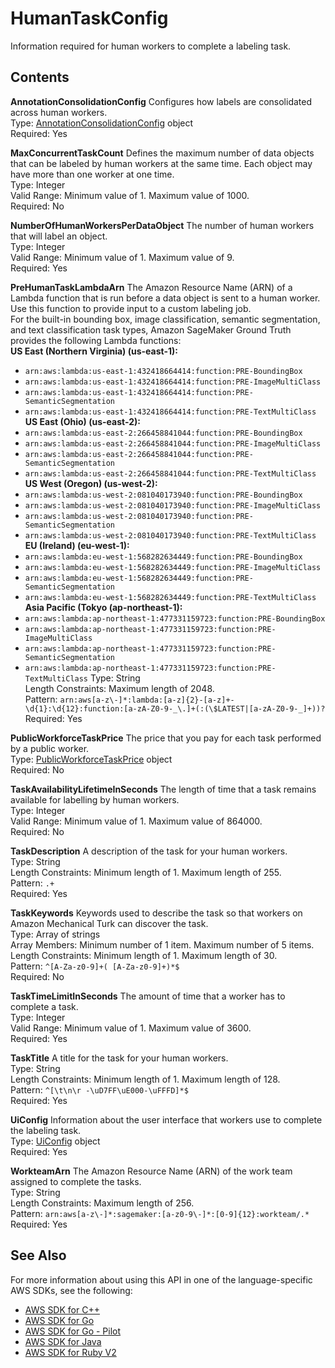 # HumanTaskConfig<a name="API_HumanTaskConfig"></a>

Information required for human workers to complete a labeling task\.

## Contents<a name="API_HumanTaskConfig_Contents"></a>

 **AnnotationConsolidationConfig**   <a name="SageMaker-Type-HumanTaskConfig-AnnotationConsolidationConfig"></a>
Configures how labels are consolidated across human workers\.  
Type: [AnnotationConsolidationConfig](API_AnnotationConsolidationConfig.md) object  
Required: Yes

 **MaxConcurrentTaskCount**   <a name="SageMaker-Type-HumanTaskConfig-MaxConcurrentTaskCount"></a>
Defines the maximum number of data objects that can be labeled by human workers at the same time\. Each object may have more than one worker at one time\.  
Type: Integer  
Valid Range: Minimum value of 1\. Maximum value of 1000\.  
Required: No

 **NumberOfHumanWorkersPerDataObject**   <a name="SageMaker-Type-HumanTaskConfig-NumberOfHumanWorkersPerDataObject"></a>
The number of human workers that will label an object\.   
Type: Integer  
Valid Range: Minimum value of 1\. Maximum value of 9\.  
Required: Yes

 **PreHumanTaskLambdaArn**   <a name="SageMaker-Type-HumanTaskConfig-PreHumanTaskLambdaArn"></a>
The Amazon Resource Name \(ARN\) of a Lambda function that is run before a data object is sent to a human worker\. Use this function to provide input to a custom labeling job\.  
For the built\-in bounding box, image classification, semantic segmentation, and text classification task types, Amazon SageMaker Ground Truth provides the following Lambda functions:  
 **US East \(Northern Virginia\) \(us\-east\-1\):**   
+  `arn:aws:lambda:us-east-1:432418664414:function:PRE-BoundingBox` 
+  `arn:aws:lambda:us-east-1:432418664414:function:PRE-ImageMultiClass` 
+  `arn:aws:lambda:us-east-1:432418664414:function:PRE-SemanticSegmentation` 
+  `arn:aws:lambda:us-east-1:432418664414:function:PRE-TextMultiClass` 
 **US East \(Ohio\) \(us\-east\-2\):**   
+  `arn:aws:lambda:us-east-2:266458841044:function:PRE-BoundingBox` 
+  `arn:aws:lambda:us-east-2:266458841044:function:PRE-ImageMultiClass` 
+  `arn:aws:lambda:us-east-2:266458841044:function:PRE-SemanticSegmentation` 
+  `arn:aws:lambda:us-east-2:266458841044:function:PRE-TextMultiClass` 
 **US West \(Oregon\) \(us\-west\-2\):**   
+  `arn:aws:lambda:us-west-2:081040173940:function:PRE-BoundingBox` 
+  `arn:aws:lambda:us-west-2:081040173940:function:PRE-ImageMultiClass` 
+  `arn:aws:lambda:us-west-2:081040173940:function:PRE-SemanticSegmentation` 
+  `arn:aws:lambda:us-west-2:081040173940:function:PRE-TextMultiClass` 
 **EU \(Ireland\) \(eu\-west\-1\):**   
+  `arn:aws:lambda:eu-west-1:568282634449:function:PRE-BoundingBox` 
+  `arn:aws:lambda:eu-west-1:568282634449:function:PRE-ImageMultiClass` 
+  `arn:aws:lambda:eu-west-1:568282634449:function:PRE-SemanticSegmentation` 
+  `arn:aws:lambda:eu-west-1:568282634449:function:PRE-TextMultiClass` 
 **Asia Pacific \(Tokyo \(ap\-northeast\-1\):**   
+  `arn:aws:lambda:ap-northeast-1:477331159723:function:PRE-BoundingBox` 
+  `arn:aws:lambda:ap-northeast-1:477331159723:function:PRE-ImageMultiClass` 
+  `arn:aws:lambda:ap-northeast-1:477331159723:function:PRE-SemanticSegmentation` 
+  `arn:aws:lambda:ap-northeast-1:477331159723:function:PRE-TextMultiClass` 
Type: String  
Length Constraints: Maximum length of 2048\.  
Pattern: `arn:aws[a-z\-]*:lambda:[a-z]{2}-[a-z]+-\d{1}:\d{12}:function:[a-zA-Z0-9-_\.]+(:(\$LATEST|[a-zA-Z0-9-_]+))?`   
Required: Yes

 **PublicWorkforceTaskPrice**   <a name="SageMaker-Type-HumanTaskConfig-PublicWorkforceTaskPrice"></a>
The price that you pay for each task performed by a public worker\.  
Type: [PublicWorkforceTaskPrice](API_PublicWorkforceTaskPrice.md) object  
Required: No

 **TaskAvailabilityLifetimeInSeconds**   <a name="SageMaker-Type-HumanTaskConfig-TaskAvailabilityLifetimeInSeconds"></a>
The length of time that a task remains available for labelling by human workers\.  
Type: Integer  
Valid Range: Minimum value of 1\. Maximum value of 864000\.  
Required: No

 **TaskDescription**   <a name="SageMaker-Type-HumanTaskConfig-TaskDescription"></a>
A description of the task for your human workers\.  
Type: String  
Length Constraints: Minimum length of 1\. Maximum length of 255\.  
Pattern: `.+`   
Required: Yes

 **TaskKeywords**   <a name="SageMaker-Type-HumanTaskConfig-TaskKeywords"></a>
Keywords used to describe the task so that workers on Amazon Mechanical Turk can discover the task\.  
Type: Array of strings  
Array Members: Minimum number of 1 item\. Maximum number of 5 items\.  
Length Constraints: Minimum length of 1\. Maximum length of 30\.  
Pattern: `^[A-Za-z0-9]+( [A-Za-z0-9]+)*$`   
Required: No

 **TaskTimeLimitInSeconds**   <a name="SageMaker-Type-HumanTaskConfig-TaskTimeLimitInSeconds"></a>
The amount of time that a worker has to complete a task\.  
Type: Integer  
Valid Range: Minimum value of 1\. Maximum value of 3600\.  
Required: Yes

 **TaskTitle**   <a name="SageMaker-Type-HumanTaskConfig-TaskTitle"></a>
A title for the task for your human workers\.  
Type: String  
Length Constraints: Minimum length of 1\. Maximum length of 128\.  
Pattern: `^[\t\n\r -\uD7FF\uE000-\uFFFD]*$`   
Required: Yes

 **UiConfig**   <a name="SageMaker-Type-HumanTaskConfig-UiConfig"></a>
Information about the user interface that workers use to complete the labeling task\.  
Type: [UiConfig](API_UiConfig.md) object  
Required: Yes

 **WorkteamArn**   <a name="SageMaker-Type-HumanTaskConfig-WorkteamArn"></a>
The Amazon Resource Name \(ARN\) of the work team assigned to complete the tasks\.  
Type: String  
Length Constraints: Maximum length of 256\.  
Pattern: `arn:aws[a-z\-]*:sagemaker:[a-z0-9\-]*:[0-9]{12}:workteam/.*`   
Required: Yes

## See Also<a name="API_HumanTaskConfig_SeeAlso"></a>

For more information about using this API in one of the language\-specific AWS SDKs, see the following:
+  [AWS SDK for C\+\+](https://docs.aws.amazon.com/goto/SdkForCpp/sagemaker-2017-07-24/HumanTaskConfig) 
+  [AWS SDK for Go](https://docs.aws.amazon.com/goto/SdkForGoV1/sagemaker-2017-07-24/HumanTaskConfig) 
+  [AWS SDK for Go \- Pilot](https://docs.aws.amazon.com/goto/SdkForGoPilot/sagemaker-2017-07-24/HumanTaskConfig) 
+  [AWS SDK for Java](https://docs.aws.amazon.com/goto/SdkForJava/sagemaker-2017-07-24/HumanTaskConfig) 
+  [AWS SDK for Ruby V2](https://docs.aws.amazon.com/goto/SdkForRubyV2/sagemaker-2017-07-24/HumanTaskConfig) 